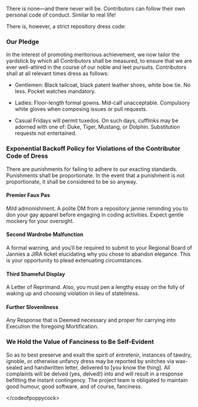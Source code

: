 There is none—and there never will be. Contributors can follow their own personal code of conduct. Similar to real life!

There is, however, a strict repository dress code:

### Our Pledge

In the interest of promoting meritorious achievement, we now tailor the yardstick by which all Contributors shall be measured, to ensure that we are ever well-attired in the course of our noble and leet pursuits. Contributors shall at all relevant times dress as follows:

* Gentlemen: Black tailcoat, black patent leather shoes, white bow tie. No less. Pocket watches mandatory.

* Ladies: Floor-length formal gowns. Mid-calf unacceptable. Compulsory white gloves when composing issues or pull requests.

* Casual Fridays will permit tuxedos. On such days, cufflinks may be adorned with one of: Duke, Tiger, Mustang, or Dolphin. Substitution requests not entertained.

### Exponential Backoff Policy for Violations of the Contributor Code of Dress

There are punishments for failing to adhere to our exacting standards. Punishments shall be proportionate. In the event that a punishment is not proportionate, it shall be considered to be so anyway.

#### Premier Faux Pas

Mild admonishment. A polite DM from a repository jannie reminding you to don your gay apparel before engaging in coding activities. Expect gentle mockery for your oversight.

#### Second Wardrobe Malfunction

A formal warning, and you’ll be required to submit to your Regional Board of Jannies a JIRA ticket elucidating why you chose to abandon elegance. This is your opportunity to plead extenuating circumstances.

#### Third Shameful Display

A Letter of Reprimand. Also, you must pen a lengthy essay on the folly of waking up and choosing violation in lieu of stateliness.

#### Further Slovenliness

Any Response that is Deemed necessary and proper for carrying into Execution the foregoing Mortification.

### We Hold the Value of Fanciness to Be Self-Evident

So as to best preserve and exalt the spirit of entretenir, instances of tawdry, ignoble, or otherwise unfancy dress may be reported by snitches via wax-sealed and handwritten letter, delivered to [you know the thing]. All complaints will be delved (yes, delved!) into and will result in a response befitting the instant contingency. The project team is obligated to maintain good humour, good software, and of course, fanciness.

&lt;/codeofpoppycock&gt;